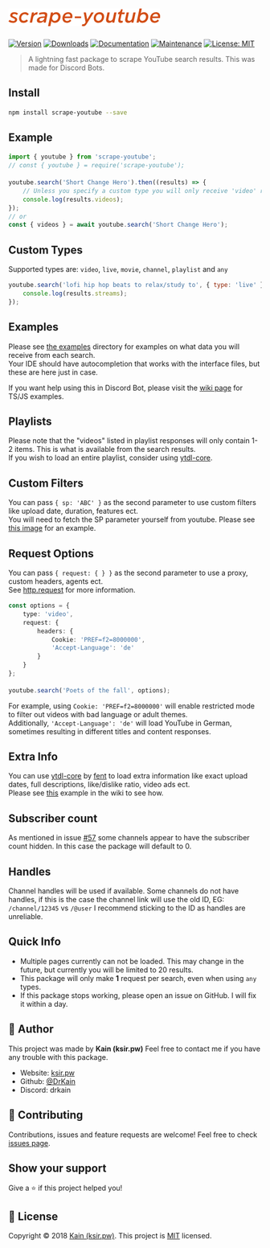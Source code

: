 # [![scrape-youtube](https://raw.githubusercontent.com/DrKain/scrape-youtube/master/text-logo.png)](#)

[![Version](https://img.shields.io/npm/v/scrape-youtube.svg)](https://www.npmjs.com/package/scrape-youtube)
[![Downloads](https://img.shields.io/npm/dt/scrape-youtube)](https://www.npmjs.com/package/scrape-youtube)
[![Documentation](https://img.shields.io/badge/documentation-yes-brightgreen.svg)](https://github.com/DrKain/scrape-youtube/wiki)
[![Maintenance](https://img.shields.io/badge/Maintained%3F-yes-green.svg)](https://github.com/DrKain/scrape-youtube/graphs/commit-activity)
[![License: MIT](https://img.shields.io/github/license/DrKain/scrape-youtube)](https://github.com/DrKain/scrape-youtube/blob/master/LICENSE)

> A lightning fast package to scrape YouTube search results. This was made for Discord Bots.

## Install

```sh
npm install scrape-youtube --save
```

## Example

```javascript
import { youtube } from 'scrape-youtube';
// const { youtube } = require('scrape-youtube');

youtube.search('Short Change Hero').then((results) => {
    // Unless you specify a custom type you will only receive 'video' results
    console.log(results.videos);
});
// or
const { videos } = await youtube.search('Short Change Hero');
```

## Custom Types

Supported types are: `video`, `live`, `movie`, `channel`, `playlist` and `any`

```javascript
youtube.search('lofi hip hop beats to relax/study to', { type: 'live' }).then((results) => {
    console.log(results.streams);
});
```

## Examples

Please see [the examples](https://github.com/DrKain/scrape-youtube/tree/master/examples) directory for examples on what data you will receive from each search.  
Your IDE should have autocompletion that works with the interface files, but these are here just in case.

If you want help using this in Discord Bot, please visit the [wiki page](https://github.com/DrKain/scrape-youtube/wiki/Discord-Bot) for TS/JS examples.

## Playlists

Please note that the "videos" listed in playlist responses will only contain 1-2 items. This is what is available from the search results.  
If you wish to load an entire playlist, consider using [ytdl-core](https://npmjs.com/package/ytdl-core).

## Custom Filters

You can pass `{ sp: 'ABC' }` as the second parameter to use custom filters like upload date, duration, features ect.  
You will need to fetch the SP parameter yourself from youtube. Please see [this image](https://i.imgur.com/9WHMvkI.png) for an example.

## Request Options

You can pass `{ request: { } }` as the second parameter to use a proxy, custom headers, agents ect.  
See [http.request](https://nodejs.org/api/http.html#http_http_request_options_callback) for more information.

```ts
const options = {
    type: 'video',
    request: {
        headers: {
            Cookie: 'PREF=f2=8000000',
            'Accept-Language': 'de'
        }
    }
};

youtube.search('Poets of the fall', options);
```

For example, using `Cookie: 'PREF=f2=8000000'` will enable restricted mode to filter out videos with bad language or adult themes.  
Additionally, `'Accept-Language': 'de'` will load YouTube in German, sometimes resulting in different titles and content responses.

## Extra Info

You can use [ytdl-core](https://github.com/fent/node-ytdl-core) by [fent](https://github.com/fent) to load extra information like exact upload dates,
full descriptions, like/dislike ratio, video ads ect.  
Please see [this](https://github.com/DrKain/scrape-youtube/wiki/Extra-Info) example in the wiki to see how.

## Subscriber count

As mentioned in issue [#57](https://github.com/DrKain/scrape-youtube/issues/57) some channels appear to have the subscriber count hidden. In this case the package will default to 0.

## Handles

Channel handles will be used if available. Some channels do not have handles, if this is the case the channel link will use the old ID, EG: `/channel/12345` vs `/@user`
I recommend sticking to the ID as handles are unreliable.

## Quick Info

-   Multiple pages currently can not be loaded. This may change in the future, but currently you will be limited to 20 results.
-   This package will only make **1** request per search, even when using `any` types.
-   If this package stops working, please open an issue on GitHub. I will fix it within a day.

## 👤 Author

This project was made by **Kain (ksir.pw)**
Feel free to contact me if you have any trouble with this package.

-   Website: [ksir.pw](https://ksir.pw)
-   Github: [@DrKain](https://github.com/DrKain)
-   Discord: drkain

## 🤝 Contributing

Contributions, issues and feature requests are welcome!
Feel free to check [issues page](https://github.com/DrKain/scrape-youtube/issues).

## Show your support

Give a ⭐️ if this project helped you!

## 📝 License

Copyright © 2018 [Kain (ksir.pw)](https://github.com/DrKain).
This project is [MIT](https://github.com/DrKain/scrape-youtube/blob/master/LICENSE) licensed.
